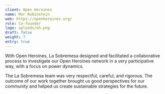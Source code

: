 ```yaml
---
client: Open Heroines
name: Mor Rubinstein
web: https://openheroines.org/
role: Co-founder
logo: uploads/oh.png
draft: false
weight: 7
entry: true
---
```


With Open Heroines, La Sobremesa designed and facilitated a collaborative process to investigate our Open Heroines network in a very participative way, with a focus on power dynamics.

The La Sobremesa team was very respectful, careful, and rigorous. The outcome of our work together brought us good perspectives for our community and helped us create sustainable strategies for the future.